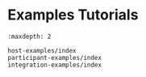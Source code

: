 # Examples Tutorials

```{toctree}
:maxdepth: 2

host-examples/index
participant-examples/index
integration-examples/index